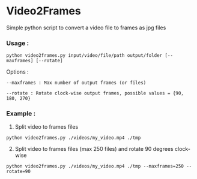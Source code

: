 # Video2Frames 

Simple python script to convert a video file to frames as jpg files

### Usage : 

```
python video2frames.py input/video/file/path output/folder [--maxframes] [--rotate]
```

Options : 

	--maxframes : Max number of output frames (or files)

	--rotate : Rotate clock-wise output frames, possible values = {90, 180, 270}

### Example : 

1) Split video to frames files 
```  
python video2frames.py ./videos/my_video.mp4 ./tmp
```

2) Split video to frames files (max 250 files) and rotate 90 degrees clock-wise 

```  
python video2frames.py ./videos/my_video.mp4 ./tmp --maxframes=250 --rotate=90
```

